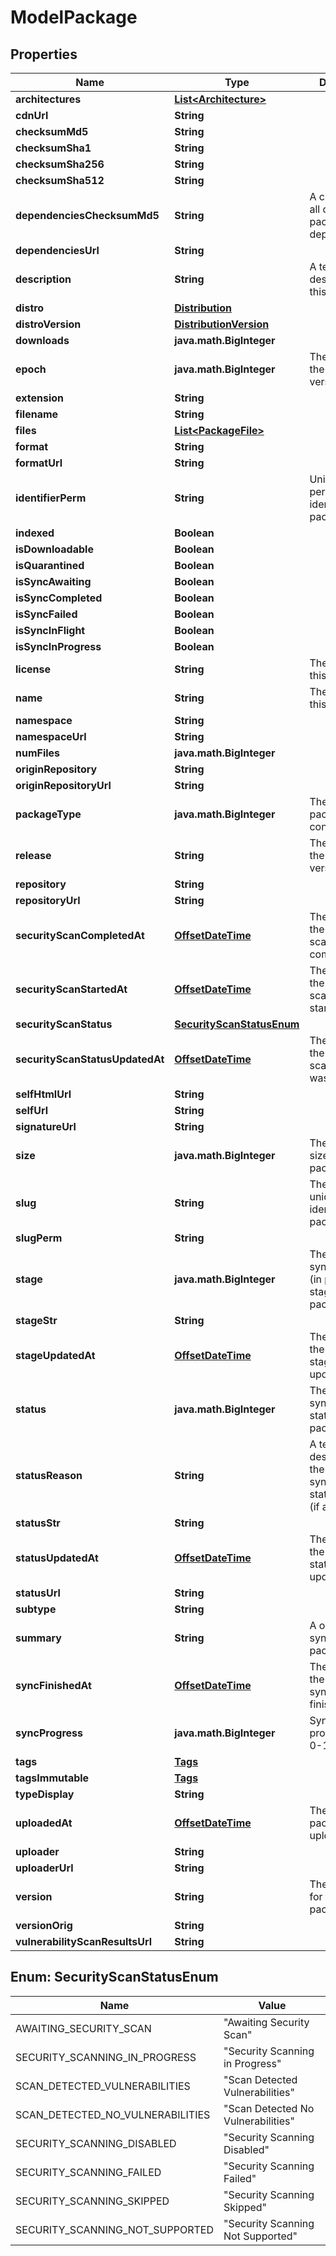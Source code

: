 
# ModelPackage

## Properties
Name | Type | Description | Notes
------------ | ------------- | ------------- | -------------
**architectures** | [**List&lt;Architecture&gt;**](Architecture.md) |  |  [optional]
**cdnUrl** | **String** |  |  [optional]
**checksumMd5** | **String** |  |  [optional]
**checksumSha1** | **String** |  |  [optional]
**checksumSha256** | **String** |  |  [optional]
**checksumSha512** | **String** |  |  [optional]
**dependenciesChecksumMd5** | **String** | A checksum of all of the package&#39;s dependencies. |  [optional]
**dependenciesUrl** | **String** |  |  [optional]
**description** | **String** | A textual description of this package. |  [optional]
**distro** | [**Distribution**](Distribution.md) |  |  [optional]
**distroVersion** | [**DistributionVersion**](DistributionVersion.md) |  |  [optional]
**downloads** | **java.math.BigInteger** |  |  [optional]
**epoch** | **java.math.BigInteger** | The epoch of the package version (if any). |  [optional]
**extension** | **String** |  |  [optional]
**filename** | **String** |  |  [optional]
**files** | [**List&lt;PackageFile&gt;**](PackageFile.md) |  |  [optional]
**format** | **String** |  |  [optional]
**formatUrl** | **String** |  |  [optional]
**identifierPerm** | **String** | Unique and permanent identifier for the package. |  [optional]
**indexed** | **Boolean** |  |  [optional]
**isDownloadable** | **Boolean** |  |  [optional]
**isQuarantined** | **Boolean** |  |  [optional]
**isSyncAwaiting** | **Boolean** |  |  [optional]
**isSyncCompleted** | **Boolean** |  |  [optional]
**isSyncFailed** | **Boolean** |  |  [optional]
**isSyncInFlight** | **Boolean** |  |  [optional]
**isSyncInProgress** | **Boolean** |  |  [optional]
**license** | **String** | The license of this package. |  [optional]
**name** | **String** | The name of this package. |  [optional]
**namespace** | **String** |  |  [optional]
**namespaceUrl** | **String** |  |  [optional]
**numFiles** | **java.math.BigInteger** |  |  [optional]
**originRepository** | **String** |  |  [optional]
**originRepositoryUrl** | **String** |  |  [optional]
**packageType** | **java.math.BigInteger** | The type of package contents. |  [optional]
**release** | **String** | The release of the package version (if any). |  [optional]
**repository** | **String** |  |  [optional]
**repositoryUrl** | **String** |  |  [optional]
**securityScanCompletedAt** | [**OffsetDateTime**](OffsetDateTime.md) | The datetime the security scanning was completed. |  [optional]
**securityScanStartedAt** | [**OffsetDateTime**](OffsetDateTime.md) | The datetime the security scanning was started. |  [optional]
**securityScanStatus** | [**SecurityScanStatusEnum**](#SecurityScanStatusEnum) |  |  [optional]
**securityScanStatusUpdatedAt** | [**OffsetDateTime**](OffsetDateTime.md) | The datetime the security scanning status was updated. |  [optional]
**selfHtmlUrl** | **String** |  |  [optional]
**selfUrl** | **String** |  |  [optional]
**signatureUrl** | **String** |  |  [optional]
**size** | **java.math.BigInteger** | The calculated size of the package. |  [optional]
**slug** | **String** | The public unique identifier for the package. |  [optional]
**slugPerm** | **String** |  |  [optional]
**stage** | **java.math.BigInteger** | The synchronisation (in progress) stage of the package. |  [optional]
**stageStr** | **String** |  |  [optional]
**stageUpdatedAt** | [**OffsetDateTime**](OffsetDateTime.md) | The datetime the package stage was updated at. |  [optional]
**status** | **java.math.BigInteger** | The synchronisation status of the package. |  [optional]
**statusReason** | **String** | A textual description for the synchronous status reason (if any |  [optional]
**statusStr** | **String** |  |  [optional]
**statusUpdatedAt** | [**OffsetDateTime**](OffsetDateTime.md) | The datetime the package status was updated at. |  [optional]
**statusUrl** | **String** |  |  [optional]
**subtype** | **String** |  |  [optional]
**summary** | **String** | A one-liner synopsis of this package. |  [optional]
**syncFinishedAt** | [**OffsetDateTime**](OffsetDateTime.md) | The datetime the package sync was finished at. |  [optional]
**syncProgress** | **java.math.BigInteger** | Synchronisation progress (from 0-100) |  [optional]
**tags** | [**Tags**](Tags.md) |  |  [optional]
**tagsImmutable** | [**Tags**](Tags.md) |  |  [optional]
**typeDisplay** | **String** |  |  [optional]
**uploadedAt** | [**OffsetDateTime**](OffsetDateTime.md) | The date this package was uploaded. |  [optional]
**uploader** | **String** |  |  [optional]
**uploaderUrl** | **String** |  |  [optional]
**version** | **String** | The raw version for this package. |  [optional]
**versionOrig** | **String** |  |  [optional]
**vulnerabilityScanResultsUrl** | **String** |  |  [optional]


<a name="SecurityScanStatusEnum"></a>
## Enum: SecurityScanStatusEnum
Name | Value
---- | -----
AWAITING_SECURITY_SCAN | &quot;Awaiting Security Scan&quot;
SECURITY_SCANNING_IN_PROGRESS | &quot;Security Scanning in Progress&quot;
SCAN_DETECTED_VULNERABILITIES | &quot;Scan Detected Vulnerabilities&quot;
SCAN_DETECTED_NO_VULNERABILITIES | &quot;Scan Detected No Vulnerabilities&quot;
SECURITY_SCANNING_DISABLED | &quot;Security Scanning Disabled&quot;
SECURITY_SCANNING_FAILED | &quot;Security Scanning Failed&quot;
SECURITY_SCANNING_SKIPPED | &quot;Security Scanning Skipped&quot;
SECURITY_SCANNING_NOT_SUPPORTED | &quot;Security Scanning Not Supported&quot;



